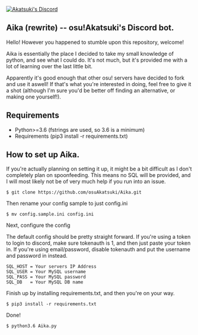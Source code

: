 [![Akatsuki's Discord](https://discordapp.com/api/guilds/365406575893938177/widget.png?style=shield)](https://discord.gg/5cBtMPW)

## Aika (rewrite) -- osu!Akatsuki's Discord bot.

Hello! However you happened to stumble upon this repository, welcome!

Aika is essentially the place I decided to take my small knowledge of python, and see what I could do. It's not much, but it's provided me with a lot of learning over the last little bit.

Apparently it's good enough that other osu! servers have decided to fork and use it aswell! If that's what you're interested in doing, feel free to give it a shot (although I'm sure you'd be better off finding an alternative, or making one yourself!).

## Requirements
- Python>=3.6 (fstrings are used, so 3.6 is a minimum)
- Requirements (pip3 install -r requirements.txt)

## How to set up Aika.
If you're actually planning on setting it up, it might be a bit difficult as I don't completely plan on spoonfeeding. This means no SQL will be provided, and I will most likely not be of very much help if you run into an issue.
```
$ git clone https://github.com/osuAkatsuki/Aika.git
```
Then rename your config sample to just config.ini
```
$ mv config.sample.ini config.ini
```
Next, configure the config

The default config should be pretty straight forward. If you're using a token to login to discord, make sure tokenauth is 1, and then just paste your token in. If you're using email/password, disable tokenauth and put the username and password in instead.
```
SQL_HOST = Your servers IP Address
SQL_USER = Your MySQL username
SQL_PASS = Your MySQL password
SQL_DB   = Your MySQL DB name
```
Finish up by installing requirements.txt, and then you're on your way.
```
$ pip3 install -r requirements.txt
```
Done!
```
$ python3.6 Aika.py
```